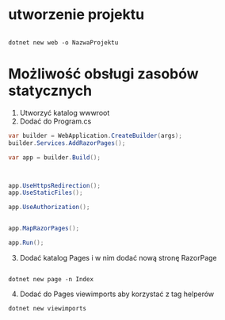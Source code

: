 # utworzenie projektu 
```console

dotnet new web -o NazwaProjektu
```
# Możliwość obsługi zasobów statycznych
1. Utworzyć katalog wwwroot
2. Dodać do Program.cs
```csharp
var builder = WebApplication.CreateBuilder(args);
builder.Services.AddRazorPages();

var app = builder.Build();



app.UseHttpsRedirection();
app.UseStaticFiles();

app.UseAuthorization();


app.MapRazorPages();

app.Run();

```

3. Dodać katalog Pages i w nim dodać nową stronę RazorPage
```console

dotnet new page -n Index
```
4. Dodać do Pages viewimports  aby korzystać z tag helperów
```console
dotnet new viewimports
```